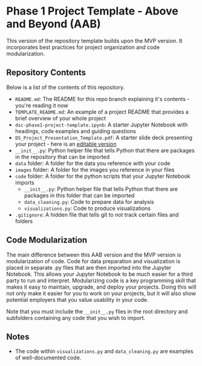 # Phase 1 Project Template - Above and Beyond (AAB)

This version of the repository template builds upon the MVP version. It incorporates best practices for project organization and code modularization.

## Repository Contents

Below is a list of the contents of this repository.

- `README.md`: The README for this repo branch explaining it's contents - you're reading it now
- `TEMPLATE_README.md`: An example of a project README that provides a brief overview of your whole project
- `dsc-phase1-project-template.ipynb`: A starter Jupyter Notebook with headings, code examples and guiding questions
- `DS_Project_Presentation_Template.pdf`: A starter slide deck presenting your project - here is an [editable version](https://docs.google.com/presentation/d/1PaiH1bleXnhiPjTPsAXQSiAK0nkaRlseQIr_Yb-0mz0/copy)
- `__init__.py`: Python helper file that tells Python that there are packages in the repository that can be imported
- `data` folder: A folder for the data you reference with your code
- `images` folder: A folder for the images you reference in your files
- `code` folder: A folder for the python scripts that your Jupyter Notebook imports
  - `__init__.py`: Python helper file that tells Python that there are packages in this folder that can be imported
  - `data_cleaning.py`: Code to prepare data for analysis
  - `visualizations.py`: Code to produce visualizations
- `.gitignore`: A hidden file that tells git to not track certain files and folders

## Code Modularization

The main difference between this AAB version and the MVP version is modularization of code. Code for data preparation and visualization is placed in separate .py files that are then imported into the Jupyter Notebook. This allows your Jupyter Notebook to be much easier for a third party to run and interpret. Modularizing code is a key programming skill that makes it easy to maintain, upgrade, and deploy your projects. Doing this will not only make it easier for you to work on your projects, but it will also show potential employers that you value usability in your code.

Note that you must include the `__init__.py` files in the root directory and subfolders containing any code that you wish to import.

## Notes

- The code within `visualizations.py` and `data_cleaning.py` are examples of well-documented code.
